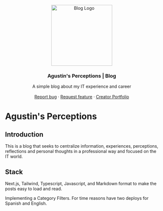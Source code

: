 <p align="center">
  <a href="https://en.blog.agustin.top/">
    <img src="https://res.cloudinary.com/draig/image/upload/v1721879796/portolio-personal/icqgvg2j7br8opbasotz.png" alt="Blog Logo" width="200" height="200">
  </a>
</p>
<h3 align="center">Agustin's Perceptions | Blog </h3>

<p align="center">
  A simple blog about my IT experience and career
  <br>
  <br>
  <a href="https://github.com/nitdraig/blogs/issues">Report bug</a>
  ·
  <a href="https://github.com/nitdraig/blogs/issues">Request feature</a>
  ·
  <a href="https://agustin.top/">Creator Portfolio</a>
</p>

# Agustin's Perceptions

## Introduction
This is a blog that seeks to centralize information, experiences, perceptions, reflections and personal thoughts in a professional way and focused on the IT world.

## Stack
Next.js, Tailwind, Typescript, Javascript, and Markdown format to make the posts easy to load and read.

Implementing a Category Filters. For time reasons have two deploys for Spanish and English.

